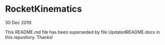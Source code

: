 # RocketKinematics

30 Dec 2019:

This README.md file has been superseded by file UpdatedREADME.docx in this repository. Thanks!
